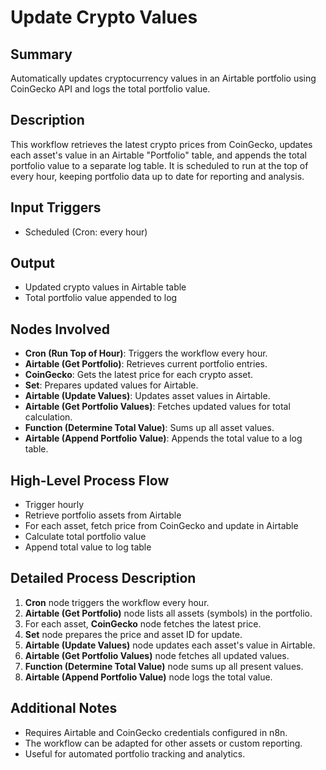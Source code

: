 # Update Crypto Values

## Summary
Automatically updates cryptocurrency values in an Airtable portfolio using CoinGecko API and logs the total portfolio value.

## Description
This workflow retrieves the latest crypto prices from CoinGecko, updates each asset's value in an Airtable "Portfolio" table, and appends the total portfolio value to a separate log table. It is scheduled to run at the top of every hour, keeping portfolio data up to date for reporting and analysis.

## Input Triggers
- Scheduled (Cron: every hour)

## Output
- Updated crypto values in Airtable table
- Total portfolio value appended to log

## Nodes Involved
- **Cron (Run Top of Hour)**: Triggers the workflow every hour.
- **Airtable (Get Portfolio)**: Retrieves current portfolio entries.
- **CoinGecko**: Gets the latest price for each crypto asset.
- **Set**: Prepares updated values for Airtable.
- **Airtable (Update Values)**: Updates asset values in Airtable.
- **Airtable (Get Portfolio Values)**: Fetches updated values for total calculation.
- **Function (Determine Total Value)**: Sums up all asset values.
- **Airtable (Append Portfolio Value)**: Appends the total value to a log table.

## High-Level Process Flow
- Trigger hourly
- Retrieve portfolio assets from Airtable
- For each asset, fetch price from CoinGecko and update in Airtable
- Calculate total portfolio value
- Append total value to log table

## Detailed Process Description
1. **Cron** node triggers the workflow every hour.
2. **Airtable (Get Portfolio)** node lists all assets (symbols) in the portfolio.
3. For each asset, **CoinGecko** node fetches the latest price.
4. **Set** node prepares the price and asset ID for update.
5. **Airtable (Update Values)** node updates each asset's value in Airtable.
6. **Airtable (Get Portfolio Values)** node fetches all updated values.
7. **Function (Determine Total Value)** node sums up all present values.
8. **Airtable (Append Portfolio Value)** node logs the total value.

## Additional Notes
- Requires Airtable and CoinGecko credentials configured in n8n.
- The workflow can be adapted for other assets or custom reporting.
- Useful for automated portfolio tracking and analytics.
